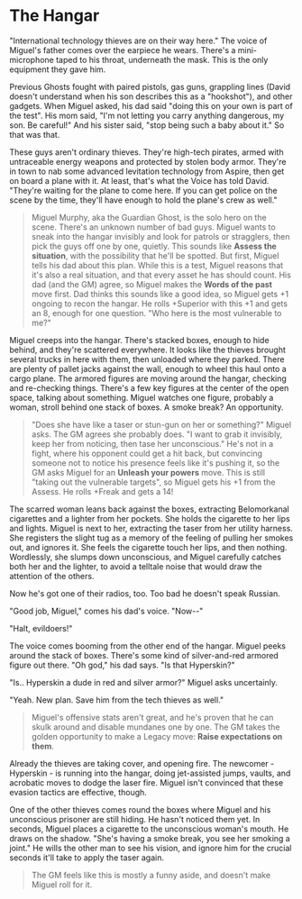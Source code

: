 <!-- TITLE: Lesson 3 -->
<!-- SUBTITLE: Miguel graduates as the next Ghost -->

# The Hangar
"International technology thieves are on their way here." The voice of Miguel's father comes over the earpiece he wears. There's a mini-microphone taped to his throat, underneath the mask. This is the only equipment they gave him.

Previous Ghosts fought with paired pistols, gas guns, grappling lines (David doesn't understand when his son describes this as a "hookshot"), and other gadgets. When Miguel asked, his dad said "doing this on your own is part of the test". His mom said, "I'm not letting you carry anything dangerous, my son. Be careful!" And his sister said, "stop being such a baby about it." So that was that.

These guys aren't ordinary thieves. They're high-tech pirates, armed with untraceable energy weapons and protected by stolen body armor. They're in town to nab some advanced levitation technology from Aspire, then get on board a plane with it. At least, that's what the Voice has told David. "They're waiting for the plane to come here. If you can get police on the scene by the time, they'll have enough to hold the plane's crew as well."

> Miguel Murphy, aka the Guardian Ghost, is the solo hero on the scene. There's an unknown number of bad guys. Miguel wants to sneak into the hangar invisibly and look for patrols or stragglers, then pick the guys off one by one, quietly. This sounds like **Assess the situation**, with the possibility that he'll be spotted. But first, Miguel tells his dad about this plan. While this is a test, Miguel reasons that it's also a real situation, and that every asset he has should count. His dad (and the GM) agree, so Miguel makes the **Words of the past** move first. Dad thinks this sounds like a good idea, so Miguel gets +1 ongoing to recon the hangar. He rolls +Superior with this +1 and gets an 8, enough for one question. "Who here is the most vulnerable to me?"

Miguel creeps into the hangar. There's stacked boxes, enough to hide behind, and they're scattered everywhere. It looks like the thieves brought several trucks in here with them, then unloaded where they parked. There are plenty of pallet jacks against the wall, enough to wheel this haul onto a cargo plane. The armored figures are moving around the hangar, checking and re-checking things. There's a few key figures at the center of the open space, talking about something. Miguel watches one figure, probably a woman, stroll behind one stack of boxes. A smoke break? An opportunity.

> "Does she have like a taser or stun-gun on her or something?" Miguel asks. The GM agrees she probably does. "I want to grab it invisibly, keep her from noticing, then tase her unconscious." He's not in a fight, where his opponent could get a hit back, but convincing someone not to notice his presence feels like it's pushing it, so the GM asks Miguel for an **Unleash your powers** move. This is still "taking out the vulnerable targets", so Miguel gets his +1 from the Assess. He rolls +Freak and gets a 14!

The scarred woman leans back against the boxes, extracting Belomorkanal cigarettes and a lighter from her pockets. She holds the cigarette to her lips and lights. Miguel is next to her, extracting the taser from her utility harness. She registers the slight tug as a memory of the feeling of pulling her smokes out, and ignores it. She feels the cigarette touch her lips, and then nothing. Wordlessly, she slumps down unconscious, and Miguel carefully catches both her and the lighter, to avoid a telltale noise that would draw the attention of the others.

Now he's got one of their radios, too. Too bad he doesn't speak Russian.

"Good job, Miguel," comes his dad's voice. "Now--"

"Halt, evildoers!"

The voice comes booming from the other end of the hangar. Miguel peeks around the stack of boxes. There's some kind of silver-and-red armored figure out there. "Oh god," his dad says. "Is that Hyperskin?"

"Is.. Hyperskin a dude in red and silver armor?" Miguel asks uncertainly.

"Yeah. New plan. Save him from the tech thieves as well."

> Miguel's offensive stats aren't great, and he's proven that he can skulk around and disable mundanes one by one. The GM takes the golden opportunity to make a Legacy move: **Raise expectations on them**.

Already the thieves are taking cover, and opening fire. The newcomer - Hyperskin - is running into the hangar, doing jet-assisted jumps, vaults, and acrobatic moves to dodge the laser fire. Miguel isn't convinced that these evasion tactics are effective, though.

One of the other thieves comes round the boxes where Miguel and his unconscious prisoner are still hiding. He hasn't noticed them yet. In seconds, Miguel places a cigarette to the unconscious woman's mouth. He draws on the shadow. "She's having a smoke break, you see her smoking a joint." He wills the other man to see his vision, and ignore him for the crucial seconds it'll take to apply the taser again.

> The GM feels like this is mostly a funny aside, and doesn't make Miguel roll for it.